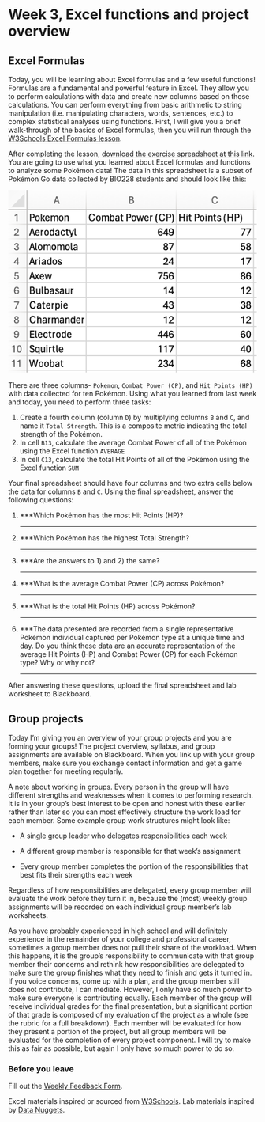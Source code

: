 # Week 3, Excel functions and project overview


## Excel Formulas

Today, you will be learning about Excel formulas and a few useful
functions! Formulas are a fundamental and powerful feature in Excel.
They allow you to perform calculations with data and create new columns
based on those calculations. You can perform everything from basic
arithmetic to string manipulation (i.e. manipulating characters, words,
sentences, etc.) to complex statistical analyses using functions. First,
I will give you a brief walk-through of the basics of Excel formulas,
then you will run through the [W3Schools Excel Formulas
lesson](https://www.w3schools.com/excel/excel_formulas.php).

After completing the lesson, [download the exercise spreadsheet at this
link](https://github.com/connor-french/dss_2024/raw/main/data/w3_exercise.xlsx?dl=1).
You are going to use what you learned about Excel formulas and functions
to analyze some Pokémon data! The data in this spreadsheet is a subset
of Pokémon Go data collected by BIO228 students and should look like
this:

![](images/clipboard-1747834283.png)

There are three columns- `Pokemon`, `Combat Power (CP)`, and
`Hit Points (HP)` with data collected for ten Pokémon. Using what you
learned from last week and today, you need to perform three tasks:

1.  Create a fourth column (column `D`) by multiplying columns `B` and
    `C`, and name it `Total Strength`. This is a composite metric
    indicating the total strength of the Pokémon.
2.  In cell `B13`, calculate the average Combat Power of all of the
    Pokémon using the Excel function `AVERAGE`
3.  In cell `C13`, calculate the total Hit Points of all of the Pokémon
    using the Excel function `SUM`

Your final spreadsheet should have four columns and two extra cells
below the data for columns `B` and `C`. Using the final spreadsheet,
answer the following questions:

1.  ***Which Pokémon has the most Hit Points (HP)?  
    ***
2.  ***Which Pokémon has the highest Total Strength?  
    ***
3.  ***Are the answers to 1) and 2) the same?  
    ***
4.  ***What is the average Combat Power (CP) across Pokémon?  
    ***
5.  ***What is the total Hit Points (HP) across Pokémon?  
    ***
6.  ***The data presented are recorded from a single representative
    Pokémon individual captured per Pokémon type at a unique time and
    day. Do you think these data are an accurate representation of the
    average Hit Points (HP) and Combat Power (CP) for each Pokémon type?
    Why or why not?  
    ***

After answering these questions, upload the final spreadsheet and lab
worksheet to Blackboard.

## Group projects

Today I’m giving you an overview of your group projects and you are
forming your groups! The project overview, syllabus, and group
assignments are available on Blackboard. When you link up with your
group members, make sure you exchange contact information and get a game
plan together for meeting regularly.

A note about working in groups. Every person in the group will have
different strengths and weaknesses when it comes to performing research.
It is in your group’s best interest to be open and honest with these
earlier rather than later so you can most effectively structure the work
load for each member. Some example group work structures might look
like:

- A single group leader who delegates responsibilities each week

- A different group member is responsible for that week’s assignment

- Every group member completes the portion of the responsibilities that
  best fits their strengths each week

Regardless of how responsibilities are delegated, every group member
will evaluate the work before they turn it in, because the (most) weekly
group assignments will be recorded on each individual group member’s lab
worksheets.

As you have probably experienced in high school and will definitely
experience in the remainder of your college and professional career,
sometimes a group member does not pull their share of the workload. When
this happens, it is the group’s responsibility to communicate with that
group member their concerns and rethink how responsibilities are
delegated to make sure the group finishes what they need to finish and
gets it turned in. If you voice concerns, come up with a plan, and the
group member still does not contribute, I can mediate. However, I only
have so much power to make sure everyone is contributing equally. Each
member of the group will receive individual grades for the final
presentation, but a significant portion of that grade is composed of my
evaluation of the project as a whole (see the rubric for a full
breakdown). Each member will be evaluated for how they present a portion
of the project, but all group members will be evaluated for the
completion of every project component. I will try to make this as fair
as possible, but again I only have so much power to do so.

### Before you leave

Fill out the [Weekly Feedback
Form](https://forms.gle/RCWtYoAtQGNd8JL38).

Excel materials inspired or sourced from
[W3Schools](https://www.w3schools.com/). Lab materials inspired by [Data
Nuggets](https://datanuggets.org/).
